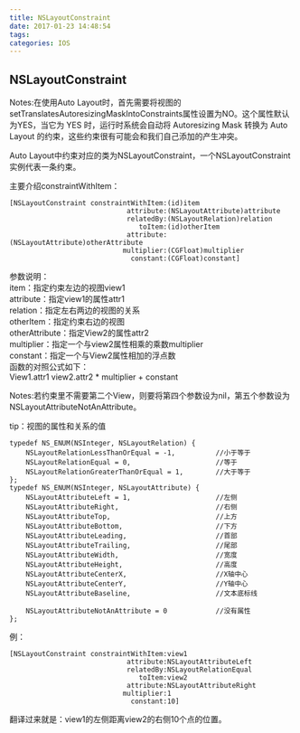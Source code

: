 ```yaml
---
title: NSLayoutConstraint
date: 2017-01-23 14:48:54
tags:  
categories: IOS
---
```

## NSLayoutConstraint     

Notes:在使用Auto Layout时，首先需要将视图的setTranslatesAutoresizingMaskIntoConstraints属性设置为NO。这个属性默认为YES，当它为 YES 时，运行时系统会自动将 Autoresizing Mask 转换为 Auto Layout 的约束，这些约束很有可能会和我们自己添加的产生冲突。       

Auto Layout中约束对应的类为NSLayoutConstraint，一个NSLayoutConstraint实例代表一条约束。      
<!-- more -->       
主要介绍constraintWithItem：    

	[NSLayoutConstraint constraintWithItem:(id)item
	                             attribute:(NSLayoutAttribute)attribute
	                             relatedBy:(NSLayoutRelation)relation
	                                toItem:(id)otherItem
	                             attribute:(NSLayoutAttribute)otherAttribute
	                            multiplier:(CGFloat)multiplier
	                              constant:(CGFloat)constant]   
	                              
参数说明：      
item：指定约束左边的视图view1     
attribute：指定view1的属性attr1   
relation：指定左右两边的视图的关系      
otherItem：指定约束右边的视图     
otherAttribute：指定View2的属性attr2    
multiplier：指定一个与view2属性相乘的乘数multiplier    
constant：指定一个与View2属性相加的浮点数      
函数的对照公式如下：     
View1.attr1  <relation>  view2.attr2 * multiplier + constant     

Notes:若约束里不需要第二个View，则要将第四个参数设为nil，第五个参数设为NSLayoutAttributeNotAnAttribute。     

tip：视图的属性和关系的值      

	typedef NS_ENUM(NSInteger, NSLayoutRelation) {
	    NSLayoutRelationLessThanOrEqual = -1,          //小于等于
	    NSLayoutRelationEqual = 0,                     //等于
	    NSLayoutRelationGreaterThanOrEqual = 1,        //大于等于
	};
	typedef NS_ENUM(NSInteger, NSLayoutAttribute) {
	    NSLayoutAttributeLeft = 1,                     //左侧
	    NSLayoutAttributeRight,                        //右侧
	    NSLayoutAttributeTop,                          //上方
	    NSLayoutAttributeBottom,                       //下方
	    NSLayoutAttributeLeading,                      //首部
	    NSLayoutAttributeTrailing,                     //尾部
	    NSLayoutAttributeWidth,                        //宽度
	    NSLayoutAttributeHeight,                       //高度
	    NSLayoutAttributeCenterX,                      //X轴中心
	    NSLayoutAttributeCenterY,                      //Y轴中心
	    NSLayoutAttributeBaseline,                     //文本底标线
	                                                                                                                                                    
	    NSLayoutAttributeNotAnAttribute = 0            //没有属性
	};      
	
例：    

	[NSLayoutConstraint constraintWithItem:view1
	                             attribute:NSLayoutAttributeLeft
	                             relatedBy:NSLayoutRelationEqual
	                                toItem:view2
	                             attribute:NSLayoutAttributeRight
	                            multiplier:1
	                              constant:10]       
	                              
翻译过来就是：view1的左侧距离view2的右侧10个点的位置。